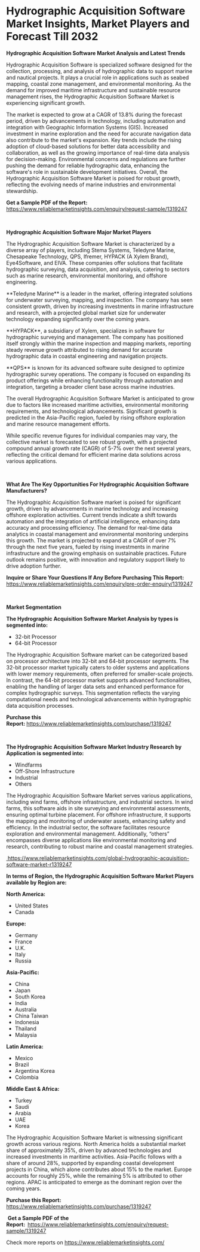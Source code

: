 <p><h1>Hydrographic Acquisition Software Market Insights, Market Players and Forecast Till 2032</h1></p><p><strong>Hydrographic Acquisition Software Market Analysis and Latest Trends</strong></p>
<p><p>Hydrographic Acquisition Software is specialized software designed for the collection, processing, and analysis of hydrographic data to support marine and nautical projects. It plays a crucial role in applications such as seabed mapping, coastal zone management, and environmental monitoring. As the demand for improved maritime infrastructure and sustainable resource management rises, the Hydrographic Acquisition Software Market is experiencing significant growth. </p><p>The market is expected to grow at a CAGR of 13.8% during the forecast period, driven by advancements in technology, including automation and integration with Geographic Information Systems (GIS). Increased investment in marine exploration and the need for accurate navigation data also contribute to the market's expansion. Key trends include the rising adoption of cloud-based solutions for better data accessibility and collaboration, as well as the growing importance of real-time data analysis for decision-making. Environmental concerns and regulations are further pushing the demand for reliable hydrographic data, enhancing the software's role in sustainable development initiatives. Overall, the Hydrographic Acquisition Software Market is poised for robust growth, reflecting the evolving needs of marine industries and environmental stewardship.</p></p>
<p><strong>Get a Sample PDF of the Report:&nbsp;</strong> <a href="https://www.reliablemarketinsights.com/enquiry/request-sample/1319247?utm_campaign=2943&utm_medium=2&utm_source=Github&utm_content=ia&utm_term=29032025&utm_id=hydrographic-acquisition-software">https://www.reliablemarketinsights.com/enquiry/request-sample/1319247</a></p>
<p>&nbsp;</p>
<p><strong>Hydrographic Acquisition Software Major Market Players</strong></p>
<p><p>The Hydrographic Acquisition Software Market is characterized by a diverse array of players, including Stema Systems, Teledyne Marine, Chesapeake Technology, QPS, Ifremer, HYPACK (A Xylem Brand), Eye4Software, and EIVA. These companies offer solutions that facilitate hydrographic surveying, data acquisition, and analysis, catering to sectors such as marine research, environmental monitoring, and offshore engineering.</p><p>**Teledyne Marine** is a leader in the market, offering integrated solutions for underwater surveying, mapping, and inspection. The company has seen consistent growth, driven by increasing investments in marine infrastructure and research, with a projected global market size for underwater technology expanding significantly over the coming years.</p><p>**HYPACK**, a subsidiary of Xylem, specializes in software for hydrographic surveying and management. The company has positioned itself strongly within the marine inspection and mapping markets, reporting steady revenue growth attributed to rising demand for accurate hydrographic data in coastal engineering and navigation projects.</p><p>**QPS** is known for its advanced software suite designed to optimize hydrographic survey operations. The company is focused on expanding its product offerings while enhancing functionality through automation and integration, targeting a broader client base across marine industries.</p><p>The overall Hydrographic Acquisition Software Market is anticipated to grow due to factors like increased maritime activities, environmental monitoring requirements, and technological advancements. Significant growth is predicted in the Asia-Pacific region, fueled by rising offshore exploration and marine resource management efforts.</p><p>While specific revenue figures for individual companies may vary, the collective market is forecasted to see robust growth, with a projected compound annual growth rate (CAGR) of 5-7% over the next several years, reflecting the critical demand for efficient marine data solutions across various applications.</p></p>
<p>&nbsp;</p>
<p><strong>What Are The Key Opportunities For Hydrographic Acquisition Software Manufacturers?</strong></p>
<p><p>The Hydrographic Acquisition Software market is poised for significant growth, driven by advancements in marine technology and increasing offshore exploration activities. Current trends indicate a shift towards automation and the integration of artificial intelligence, enhancing data accuracy and processing efficiency. The demand for real-time data analytics in coastal management and environmental monitoring underpins this growth. The market is projected to expand at a CAGR of over 7% through the next five years, fueled by rising investments in marine infrastructure and the growing emphasis on sustainable practices. Future outlook remains positive, with innovation and regulatory support likely to drive adoption further.</p></p>
<p><strong>Inquire or Share Your Questions If Any Before Purchasing This Report:</strong> <a href="https://www.reliablemarketinsights.com/enquiry/pre-order-enquiry/1319247?utm_campaign=2943&utm_medium=2&utm_source=Github&utm_content=ia&utm_term=29032025&utm_id=hydrographic-acquisition-software">https://www.reliablemarketinsights.com/enquiry/pre-order-enquiry/1319247</a></p>
<p>&nbsp;</p>
<p><strong>Market Segmentation</strong></p>
<p><strong>The Hydrographic Acquisition Software Market Analysis by types is segmented into:</strong></p>
<p><ul><li>32-bit Processor</li><li>64-bit Processor</li></ul></p>
<p><p>The Hydrographic Acquisition Software market can be categorized based on processor architecture into 32-bit and 64-bit processor segments. The 32-bit processor market typically caters to older systems and applications with lower memory requirements, often preferred for smaller-scale projects. In contrast, the 64-bit processor market supports advanced functionalities, enabling the handling of larger data sets and enhanced performance for complex hydrographic surveys. This segmentation reflects the varying computational needs and technological advancements within hydrographic data acquisition processes.</p></p>
<p><strong>Purchase this Report:&nbsp;</strong><a href="https://www.reliablemarketinsights.com/purchase/1319247?utm_campaign=2943&utm_medium=2&utm_source=Github&utm_content=ia&utm_term=29032025&utm_id=hydrographic-acquisition-software">https://www.reliablemarketinsights.com/purchase/1319247</a></p>
<p>&nbsp;</p>
<p><strong>The Hydrographic Acquisition Software Market Industry Research by Application is segmented into:</strong></p>
<p><ul><li>Windfarms</li><li>Off-Shore Infrastructure</li><li>Industrial</li><li>Others</li></ul></p>
<p><p>The Hydrographic Acquisition Software Market serves various applications, including wind farms, offshore infrastructure, and industrial sectors. In wind farms, this software aids in site surveying and environmental assessments, ensuring optimal turbine placement. For offshore infrastructure, it supports the mapping and monitoring of underwater assets, enhancing safety and efficiency. In the industrial sector, the software facilitates resource exploration and environmental management. Additionally, “others” encompasses diverse applications like environmental monitoring and research, contributing to robust marine and coastal management strategies.</p></p>
<p><a href="https://www.reliablemarketinsights.com/global-hydrographic-acquisition-software-market-r1319247?utm_campaign=2943&utm_medium=2&utm_source=Github&utm_content=ia&utm_term=29032025&utm_id=hydrographic-acquisition-software">&nbsp;https://www.reliablemarketinsights.com/global-hydrographic-acquisition-software-market-r1319247</a></p>
<p><strong>In terms of Region, the Hydrographic Acquisition Software Market Players available by Region are:</strong></p>
<p>
    <p> <strong> North America: </strong>
        <ul>
            <li>United States</li>
            <li>Canada</li>
        </ul>
        </p> 
    <p> <strong> Europe: </strong>
        <ul>
            <li>Germany</li>
            <li>France</li>
            <li>U.K.</li>
            <li>Italy</li>
            <li>Russia</li>
        </ul>
        </p> 
    <p> <strong> Asia-Pacific: </strong>
        <ul>
            <li>China</li>
            <li>Japan</li>
            <li>South Korea</li>
            <li>India</li>
            <li>Australia</li>
            <li>China Taiwan</li>
            <li>Indonesia</li>
            <li>Thailand</li>
            <li>Malaysia</li>
        </ul>
        </p> 
    <p> <strong> Latin America: </strong>
        <ul>
            <li>Mexico</li>
            <li>Brazil</li>
            <li>Argentina Korea</li>
            <li>Colombia</li>
        </ul>
        </p> 
    <p> <strong> Middle East & Africa: </strong>
        <ul>
            <li>Turkey</li>
            <li>Saudi</li>
            <li>Arabia</li>
            <li>UAE</li>
            <li>Korea</li>
        </ul>
    </p>
    </p>
<p><p>The Hydrographic Acquisition Software Market is witnessing significant growth across various regions. North America holds a substantial market share of approximately 35%, driven by advanced technologies and increased investments in maritime activities. Asia-Pacific follows with a share of around 28%, supported by expanding coastal development projects in China, which alone contributes about 15% to the market. Europe accounts for roughly 25%, while the remaining 5% is attributed to other regions. APAC is anticipated to emerge as the dominant region over the coming years.</p></p>
<p><strong>Purchase this Report: </strong><a href="https://www.reliablemarketinsights.com/purchase/1319247?utm_campaign=2943&utm_medium=2&utm_source=Github&utm_content=ia&utm_term=29032025&utm_id=hydrographic-acquisition-software">https://www.reliablemarketinsights.com/purchase/1319247</a></p>
<p>&nbsp;<strong>Get a Sample PDF of the Report:&nbsp;&nbsp;</strong><a href="https://www.reliablemarketinsights.com/enquiry/request-sample/1319247?utm_campaign=2943&utm_medium=2&utm_source=Github&utm_content=ia&utm_term=29032025&utm_id=hydrographic-acquisition-software">https://www.reliablemarketinsights.com/enquiry/request-sample/1319247</a></p>
<p><strong></strong></p>
<p>Check more reports on <a href="https://www.reliablemarketinsights.com/?utm_campaign=2943&utm_medium=2&utm_source=Github&utm_content=ia&utm_term=29032025&utm_id=hydrographic-acquisition-software">https://www.reliablemarketinsights.com/</a></p>